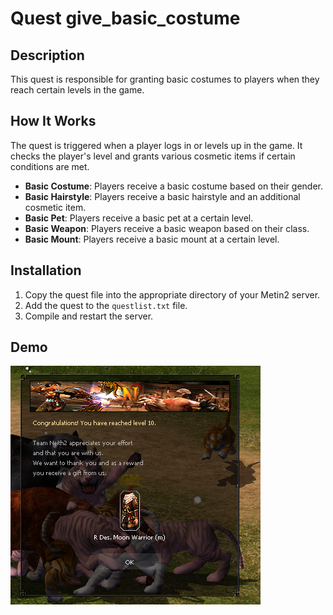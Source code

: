 # Quest give_basic_costume

## Description
This quest is responsible for granting basic costumes to players when they reach certain levels in the game.

## How It Works
The quest is triggered when a player logs in or levels up in the game. It checks the player's level and grants various cosmetic items if certain conditions are met.

- **Basic Costume**: Players receive a basic costume based on their gender.
- **Basic Hairstyle**: Players receive a basic hairstyle and an additional cosmetic item.
- **Basic Pet**: Players receive a basic pet at a certain level.
- **Basic Weapon**: Players receive a basic weapon based on their class.
- **Basic Mount**: Players receive a basic mount at a certain level.

## Installation
1. Copy the quest file into the appropriate directory of your Metin2 server.
2. Add the quest to the `questlist.txt` file.
3. Compile and restart the server.

## Demo
![Image](image.png)
